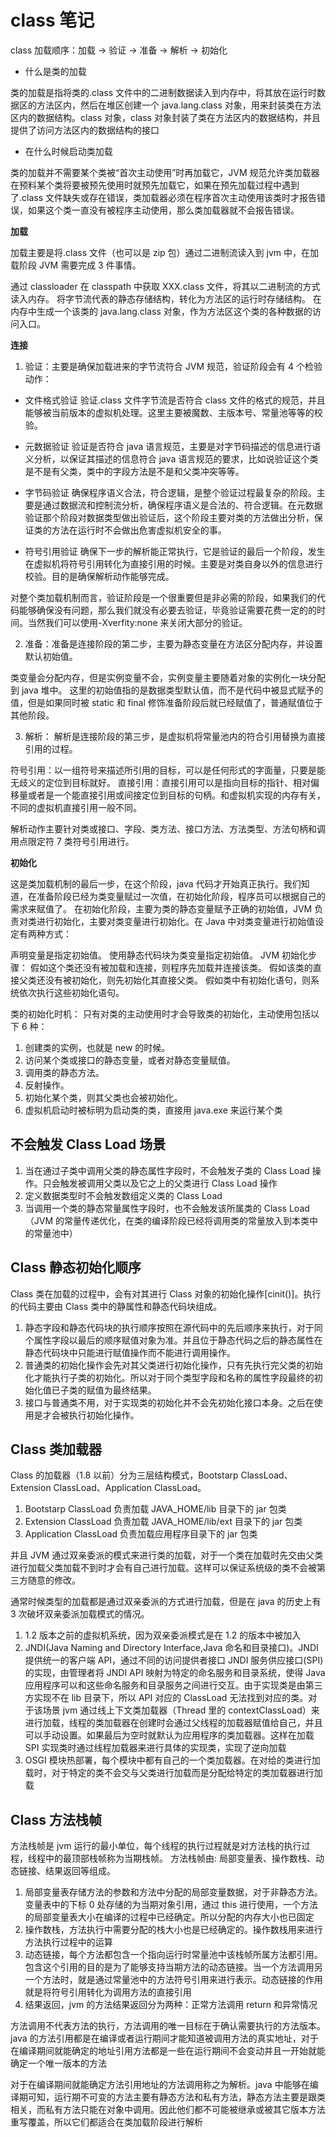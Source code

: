 # class 笔记

class 加载顺序：加载 -> 验证 -> 准备 -> 解析 -> 初始化

- 什么是类的加载

类的加载是指将类的.class 文件中的二进制数据读入到内存中，将其放在运行时数据区的方法区内，然后在堆区创建一个 java.lang.class 对象，用来封装类在方法区内的数据结构。class 对象，class 对象封装了类在方法区内的数据结构，并且提供了访问方法区内的数据结构的接口

- 在什么时候启动类加载

类的加载并不需要某个类被“首次主动使用”时再加载它，JVM 规范允许类加载器在预料某个类将要被预先使用时就预先加载它，如果在预先加载过程中遇到了.class 文件缺失或存在错误，类加载器必须在程序首次主动使用该类时才报告错误，如果这个类一直没有被程序主动使用，那么类加载器就不会报告错误。

**加载**

加载主要是将.class 文件（也可以是 zip 包）通过二进制流读入到 jvm 中，在加载阶段 JVM 需要完成 3 件事情。

通过 classloader 在 classpath 中获取 XXX.class 文件，将其以二进制流的方式读入内存。
将字节流代表的静态存储结构，转化为方法区的运行时存储结构。
在内存中生成一个该类的 java.lang.class 对象，作为方法区这个类的各种数据的访问入口。

**连接**

1. 验证：主要是确保加载进来的字节流符合 JVM 规范，验证阶段会有 4 个检验动作：

- 文件格式验证
  验证.class 文件字节流是否符合 class 文件的格式的规范，并且能够被当前版本的虚拟机处理。这里主要被魔数、主版本号、常量池等等的校验。

- 元数据验证
  验证是否符合 java 语言规范，主要是对字节码描述的信息进行语义分析，以保证其描述的信息符合 java 语言规范的要求，比如说验证这个类是不是有父类，类中的字段方法是不是和父类冲突等等。

- 字节码验证
  确保程序语义合法，符合逻辑，是整个验证过程最复杂的阶段。主要是通过数据流和控制流分析，确保程序语义是合法的、符合逻辑。在元数据验证那个阶段对数据类型做出验证后，这个阶段主要对类的方法做出分析，保证类的方法在运行时不会做出危害虚拟机安全的事。

- 符号引用验证
  确保下一步的解析能正常执行，它是验证的最后一个阶段，发生在虚拟机将符号引用转化为直接引用的时候。主要是对类自身以外的信息进行校验。目的是确保解析动作能够完成。

对整个类加载机制而言，验证阶段是一个很重要但是非必需的阶段，如果我们的代码能够确保没有问题，那么我们就没有必要去验证，毕竟验证需要花费一定的的时间。当然我们可以使用-Xverfity:none 来关闭大部分的验证。

2. 准备：准备是连接阶段的第二步，主要为静态变量在方法区分配内存，并设置默认初始值。

类变量会分配内存，但是实例变量不会，实例变量主要随着对象的实例化一块分配到 java 堆中。
这里的初始值指的是数据类型默认值，而不是代码中被显式赋予的值，但是如果同时被 static 和 final 修饰准备阶段后就已经赋值了，普通赋值位于其他阶段。

3. 解析： 解析是连接阶段的第三步，是虚拟机将常量池内的符合引用替换为直接引用的过程。

符号引用：以一组符号来描述所引用的目标，可以是任何形式的字面量，只要是能无歧义的定位到目标就好。
直接引用：直接引用可以是指向目标的指针、相对偏移量或者是一个能直接引用或间接定位到目标的句柄。和虚拟机实现的内存有关，不同的虚拟机直接引用一般不同。

解析动作主要针对类或接口、字段、类方法、接口方法、方法类型、方法句柄和调用点限定符 7 类符号引用进行。

**初始化**

这是类加载机制的最后一步，在这个阶段，java 代码才开始真正执行。我们知道，在准备阶段已经为类变量赋过一次值，在初始化阶段，程序员可以根据自己的需求来赋值了。
在初始化阶段，主要为类的静态变量赋予正确的初始值，JVM 负责对类进行初始化，主要对类变量进行初始化。在 Java 中对类变量进行初始值设定有两种方式：

声明变量是指定初始值。
使用静态代码块为类变量指定初始值。
JVM 初始化步骤：
假如这个类还没有被加载和连接，则程序先加载并连接该类。
假如该类的直接父类还没有被初始化，则先初始化其直接父类。
假如类中有初始化语句，则系统依次执行这些初始化语句。

类的初始化时机：
只有对类的主动使用时才会导致类的初始化，主动使用包括以下 6 种：

1. 创建类的实例，也就是 new 的时候。
2. 访问某个类或接口的静态变量，或者对静态变量赋值。
3. 调用类的静态方法。
4. 反射操作。
5. 初始化某个类，则其父类也会被初始化。
6. 虚拟机启动时被标明为启动类的类，直接用 java.exe 来运行某个类

## 不会触发 Class Load 场景

1. 当在通过子类中调用父类的静态属性字段时，不会触发子类的 Class Load 操作。只会触发被调用父类以及它之上的父类进行 Class Load 操作
2. 定义数据类型时不会触发数组定义类的 Class Load
3. 当调用一个类的静态常量属性字段时，也不会触发该所属类的 Class Load（JVM 的常量传递优化，在类的编译阶段已经将调用类的常量放入到本类中的常量池中）

## Class 静态初始化顺序

Class 类在加载的过程中，会有对其进行 Class 对象的初始化操作[cinit()]。执行的代码主要由 Class 类中的静属性和静态代码块组成。

1. 静态字段和静态代码块的执行顺序按照在源代码中的先后顺序来执行，对于同个属性字段以最后的顺序赋值对象为准。并且位于静态代码之后的静态属性在静态代码块中只能进行赋值操作而不能进行调用操作。
2. 普通类的初始化操作会先对其父类进行初始化操作，只有先执行完父类的初始化才能执行子类的初始化。所以对于同个类型字段和名称的属性字段最终的初始化值已子类的赋值为最终结果。
3. 接口与普通类不用，对于实现类的初始化并不会先初始化接口本身。之后在使用是才会被执行初始化操作。

## Class 类加载器

Class 的加载器（1.8 以前）分为三层结构模式，Bootstarp ClassLoad、Extension ClassLoad、Application ClassLoad。

1. Bootstarp ClassLoad 负责加载 JAVA_HOME/lib 目录下的 jar 包类
2. Extension ClassLoad 负责加载 JAVA_HOME/lib/ext 目录下的 jar 包类
3. Application ClassLoad 负责加载应用程序目录下的 jar 包类

并且 JVM 通过双亲委派的模式来进行类的加载，对于一个类在加载时先交由父类进行加载父类加载不到时才会有自己进行加载。这样可以保证系统级的类不会被第三方随意的修改。

通常时候类型的加载都是通过双亲委派的方式进行加载，但是在 java 的历史上有 3 次破坏双亲委派加载模式的情况。

1. 1.2 版本之前的虚拟机系统，因为双亲委派模式是在 1.2 的版本中被加入
2. JNDI(Java Naming and Directory Interface,Java 命名和目录接口)。JNDI 提供统一的客户端 API，通过不同的访问提供者接口 JNDI 服务供应接口(SPI)的实现，由管理者将 JNDI API 映射为特定的命名服务和目录系统，使得 Java 应用程序可以和这些命名服务和目录服务之间进行交互。由于实现类是由第三方实现不在 lib 目录下，所以 API 对应的 ClassLoad 无法找到对应的类。对于该场景 jvm 通过线上下文类加载器（Thread 里的 contextClassLoad）来进行加载，线程的类加载器在创建时会通过父线程的加载器赋值给自己，并且可以手动设置。如果最后为空时就默认为应用程序的类加载器。这样在加载 SPI 实现类时通过线程加载器来进行具体的实现类，实现了逆向加载
3. OSGI 模块热部署，每个模块中都有自己的一个类加载器。在对给的类进行加载时，对于特定的类不会交与父类进行加载而是分配给特定的类加载器进行加载

## Class 方法栈帧

方法栈帧是 jvm 运行的最小单位，每个线程的执行过程就是对方法栈的执行过程，线程中的最顶部栈帧称为当期栈帧。 方法栈帧由: 局部变量表、操作数栈、动态链接、结果返回等组成。

1. 局部变量表存储方法的参数和方法中分配的局部变量数据，对于非静态方法。变量表中的下标 0 处存储的为当期对象引用，通过 this 进行使用，一个方法的局部变量表大小在编译的过程中已经确定。所以分配的内存大小也已固定
2. 操作数栈，方法执行中需要分配的栈大小也是已经确定的。操作数栈用来进行方法执行过程中的运算
3. 动态链接，每个方法都包含一个指向运行时常量池中该栈帧所属方法都引用。包含这个引用的目的是为了能够支持当期方法的动态链接。当一个方法调用另一个方法时，就是通过常量池中的方法符号引用来进行表示。动态链接的作用就是将符号引用转化为调用方法的直接引用
4. 结果返回，jvm 的方法结果返回分为两种：正常方法调用 return 和异常情况

方法调用不代表方法的执行，方法调用的唯一目标在于确认需要执行的方法版本。java 的方法引用都是在编译或者运行期间才能知道被调用方法的真实地址，对于在编译期间就能确定的地址引用方法都是一些在运行期间不会变动并且一开始就能确定一个唯一版本的方法

对于在编译期间就能确定方法引用地址的方法调用称之为解析。java 中能够在编译期可知，运行期不可变的方法主要有静态方法和私有方法，静态方法主要是跟类相关，而私有方法只能在对象中调用。因此他们都不可能被继承或被其它版本方法重写覆盖，所以它们都适合在类加载阶段进行解析
